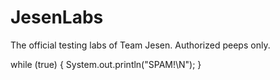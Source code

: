 JesenLabs
=========

The official testing labs of Team Jesen. Authorized peeps only.

while (true) {
    System.out.println("SPAM!\N");
}
